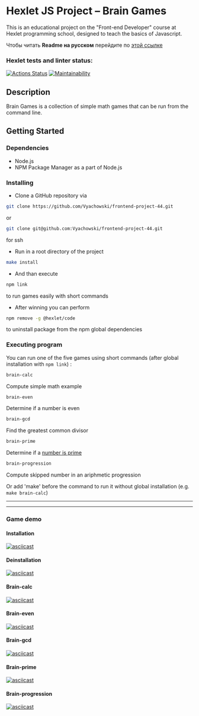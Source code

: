 # Hexlet JS Project – Brain Games

This is an educational project on the "Front-end Developer" course at Hexlet programming school, designed to teach the basics of Javascript.

Чтобы читать **Readme на русском**  перейдите по [этой ссылке](https://github.com/Vyachowski/frontend-project-44/blob/main/README_ru.md)

### Hexlet tests and linter status:
[![Actions Status](https://github.com/Vyachowski/frontend-project-44/workflows/hexlet-check/badge.svg)](https://github.com/Vyachowski/frontend-project-44/actions)
[![Maintainability](https://api.codeclimate.com/v1/badges/e48cef0b51bc1ff7be5c/maintainability)](https://codeclimate.com/github/Vyachowski/frontend-project-44/maintainability)

## Description

Brain Games is a collection of simple math games that can be run from the command line.

## Getting Started

### Dependencies

* Node.js
* NPM Package Manager as a part of Node.js

### Installing

* Clone a GitHub repository via  

```sh
git clone https://github.com/Vyachowski/frontend-project-44.git
```

or 

```sh 
git clone git@github.com:Vyachowski/frontend-project-44.git
```
for ssh
* Run in a root directory of the project 
```sh 
make install
```
* And than execute 
```sh 
npm link
```
to run games easily with short commands
* After winning you can perform 
```sh
npm remove -g @hexlet/code
```
to uninstall package from the npm global dependencies

### Executing program

You can run one of the five games using short commands (after global installation with ```npm link```) :
```sh
brain-calc
```
Compute simple math example
```sh
brain-even
```
Determine if a number is even
```sh 
brain-gcd
```
Find the greatest common divisor
```sh 
brain-prime
```
Determine if a [number is prime](https://en.wikipedia.org/wiki/prime_number)
```sh 
brain-progression
```
Compute skipped number in an ariphmetic progression

Or add 'make' before the command to run it without global installation (e.g. ```make brain-calc```)

___

___

### Game demo

#### Installation

[![asciicast](https://asciinema.org/a/DNX1sRhJFOkFixH5TRhWASezd.svg)](https://asciinema.org/a/DNX1sRhJFOkFixH5TRhWASezd)

#### Deinstallation

[![asciicast](https://asciinema.org/a/570133.svg)](https://asciinema.org/a/570133)

#### Brain-calc

[![asciicast](https://asciinema.org/a/570068.svg)](https://asciinema.org/a/570068)

#### Brain-even

[![asciicast](https://asciinema.org/a/570072.svg)](https://asciinema.org/a/570072)

#### Brain-gcd

[![asciicast](https://asciinema.org/a/570073.svg)](https://asciinema.org/a/570073)

#### Brain-prime

[![asciicast](https://asciinema.org/a/570128.svg)](https://asciinema.org/a/570128)

#### Brain-progression

[![asciicast](https://asciinema.org/a/570129.svg)](https://asciinema.org/a/570129)
